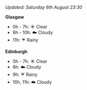 *Updated: Saturday 6th August 23:30*

**Glasgow**

* 0h - 7h: :sunny: Clear
* 8h - 10h: :cloud: Cloudy
* 11h: :umbrella: Rainy

**Edinburgh**

* 0h - 7h: :sunny: Clear
* 8h: :cloud: Cloudy
* 9h: :umbrella: Rainy
* 10h, 11h: :cloud: Cloudy
